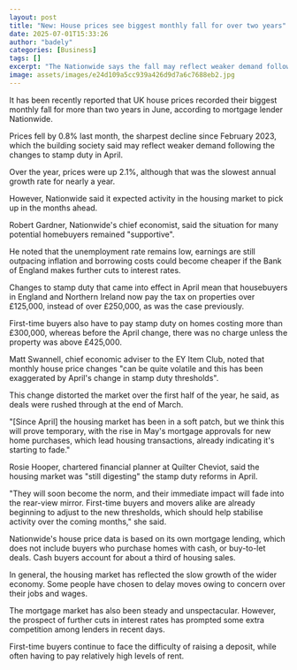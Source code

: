 ```yaml
---
layout: post
title: "New: House prices see biggest monthly fall for over two years"
date: 2025-07-01T15:33:26
author: "badely"
categories: [Business]
tags: []
excerpt: "The Nationwide says the fall may reflect weaker demand following April's changes to stamp duty."
image: assets/images/e24d109a5cc939a426d9d7a6c7688eb2.jpg
---
```


It has been recently reported that UK house prices recorded their biggest monthly fall for more than two years in June, according to mortgage lender Nationwide.

Prices fell by 0.8% last month, the sharpest decline since February 2023, which the building society said may reflect weaker demand following the changes to stamp duty in April.

Over the year, prices were up 2.1%, although that was the slowest annual growth rate for nearly a year.

However, Nationwide said it expected activity in the housing market to pick up in the months ahead.

Robert Gardner, Nationwide's chief economist, said the situation for many potential homebuyers remained "supportive".

He noted that the unemployment rate remains low, earnings are still outpacing inflation and borrowing costs could become cheaper if the Bank of England makes further cuts to interest rates.

Changes to stamp duty that came into effect in April mean that housebuyers in England and Northern Ireland now pay the tax on properties over £125,000, instead of over £250,000, as was the case previously.

First-time buyers also have to pay stamp duty on homes costing more than £300,000, whereas before the April change, there was no charge unless the property was above £425,000.

Matt Swannell, chief economic adviser to the EY Item Club, noted that monthly house price changes "can be quite volatile and this has been exaggerated by April's change in stamp duty thresholds".

This change distorted the market over the first half of the year, he said, as deals were rushed through at the end of March.

"[Since April] the housing market has been in a soft patch, but we think this will prove temporary, with the rise in May's mortgage approvals for new home purchases, which lead housing transactions, already indicating it's starting to fade."

Rosie Hooper, chartered financial planner at Quilter Cheviot, said the housing market was "still digesting" the stamp duty reforms in April.

"They will soon become the norm, and their immediate impact will fade into the rear-view mirror. First-time buyers and movers alike are already beginning to adjust to the new thresholds, which should help stabilise activity over the coming months," she said.

Nationwide's house price data is based on its own mortgage lending, which does not include buyers who purchase homes with cash, or buy-to-let deals. Cash buyers account for about a third of housing sales.

In general, the housing market has reflected the slow growth of the wider economy. Some people have chosen to delay moves owing to concern over their jobs and wages.

The mortgage market has also been steady and unspectacular. However, the prospect of further cuts in interest rates has prompted some extra competition among lenders in recent days.

First-time buyers continue to face the difficulty of raising a deposit, while often having to pay relatively high levels of rent.

